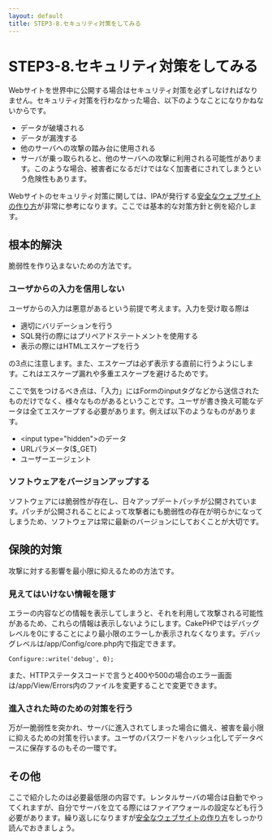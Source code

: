 ```yaml
---
layout: default
title: STEP3-8.セキュリティ対策をしてみる
---
```

# STEP3-8.セキュリティ対策をしてみる

Webサイトを世界中に公開する場合はセキュリティ対策を必ずしなければなりません。セキュリティ対策を行わなかった場合、以下のようなことになりかねないからです。

* データが破壊される
* データが漏洩する
* 他のサーバへの攻撃の踏み台に使用される
 * サーバが乗っ取られると、他のサーバへの攻撃に利用される可能性があります。このような場合、被害者になるだけではなく加害者にされてしまうという危険性もあります。

Webサイトのセキュリティ対策に関しては、IPAが発行する[安全なウェブサイトの作り方](http://www.ipa.go.jp/security/vuln/websecurity.html)が非常に参考になります。ここでは基本的な対策方針と例を紹介します。

## 根本的解決

脆弱性を作り込まないための方法です。

### ユーザからの入力を信用しない

ユーザからの入力は悪意があるという前提で考えます。入力を受け取る際は

* 適切にバリデーションを行う
* SQL発行の際にはプリペアドステートメントを使用する
* 表示の際にはHTMLエスケープを行う

の3点に注意します。また、エスケープは必ず表示する直前に行うようにします。これはエスケープ漏れや多重エスケープを避けるためです。

ここで気をつけるべき点は、「入力」にはFormのinputタグなどから送信されたものだけでなく、様々なものがあるということです。ユーザが書き換え可能なデータは全てエスケープする必要があります。例えば以下のようなものがあります。

* &lt;input type="hidden"&gt;のデータ
* URLパラメータ($_GET)
* ユーザーエージェント

### ソフトウェアをバージョンアップする

ソフトウェアには脆弱性が存在し、日々アップデートパッチが公開されています。パッチが公開されることによって攻撃者にも脆弱性の存在が明らかになってしまうため、ソフトウェアは常に最新のバージョンにしておくことが大切です。

## 保険的対策

攻撃に対する影響を最小限に抑えるための方法です。

### 見えてはいけない情報を隠す

エラーの内容などの情報を表示してしまうと、それを利用して攻撃される可能性があるため、これらの情報は表示しないようにします。CakePHPではデバッグレベルを0にすることにより最小限のエラーしか表示されなくなります。デバッグレベルは/app/Config/core.php内で指定できます。

    Configure::write('debug', 0);

また、HTTPステータスコードで言うと400や500の場合のエラー画面は/app/View/Errors内のファイルを変更することで変更できます。

### 進入された時のための対策を行う

万が一脆弱性を突かれ、サーバに進入されてしまった場合に備え、被害を最小限に抑えるための対策を行います。ユーザのパスワードをハッシュ化してデータベースに保存するのもその一環です。

## その他

ここで紹介したのは必要最低限の内容です。レンタルサーバの場合は自動でやってくれますが、自分でサーバを立てる際にはファイアウォールの設定なども行う必要があります。繰り返しになりますが[安全なウェブサイトの作り方](http://www.ipa.go.jp/security/vuln/websecurity.html)をしっかり読んでおきましょう。